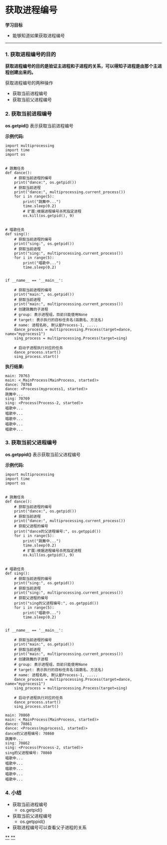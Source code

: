 获取进程编号
============

**学习目标**

-   能够知道如果获取进程编号

* * * * *

### 1. 获取进程编号的目的 

**获取进程编号的目的是验证主进程和子进程的关系，可以得知子进程是由那个主进程创建出来的。**

获取进程编号的两种操作

-   获取当前进程编号
-   获取当前父进程编号

### 2. 获取当前进程编号 

**os.getpid()** 表示获取当前进程编号

**示例代码:**

    import multiprocessing
    import time
    import os


    # 跳舞任务
    def dance():
        # 获取当前进程的编号
        print("dance:", os.getpid())
        # 获取当前进程
        print("dance:", multiprocessing.current_process())
        for i in range(5):
            print("跳舞中...")
            time.sleep(0.2)
            # 扩展:根据进程编号杀死指定进程
            os.kill(os.getpid(), 9)


    # 唱歌任务
    def sing():
        # 获取当前进程的编号
        print("sing:", os.getpid())
        # 获取当前进程
        print("sing:", multiprocessing.current_process())
        for i in range(5):
            print("唱歌中...")
            time.sleep(0.2)


    if __name__ == '__main__':

        # 获取当前进程的编号
        print("main:", os.getpid())
        # 获取当前进程
        print("main:", multiprocessing.current_process())
        # 创建跳舞的子进程
        # group: 表示进程组，目前只能使用None
        # target: 表示执行的目标任务名(函数名、方法名)
        # name: 进程名称, 默认是Process-1, .....
        dance_process = multiprocessing.Process(target=dance, name="myprocess1")
        sing_process = multiprocessing.Process(target=sing)

        # 启动子进程执行对应的任务
        dance_process.start()
        sing_process.start()

**执行结果:**

    main: 70763
    main: <_MainProcess(MainProcess, started)>
    dance: 70768
    dance: <Process(myprocess1, started)>
    跳舞中...
    sing: 70769
    sing: <Process(Process-2, started)>
    唱歌中...
    唱歌中...
    唱歌中...
    唱歌中...
    唱歌中...

### 3. 获取当前父进程编号 

**os.getppid()** 表示获取当前父进程编号

**示例代码:**

    import multiprocessing
    import time
    import os


    # 跳舞任务
    def dance():
        # 获取当前进程的编号
        print("dance:", os.getpid())
        # 获取当前进程
        print("dance:", multiprocessing.current_process())
        # 获取父进程的编号
        print("dance的父进程编号:", os.getppid())
        for i in range(5):
            print("跳舞中...")
            time.sleep(0.2)
            # 扩展:根据进程编号杀死指定进程
            os.kill(os.getpid(), 9)


    # 唱歌任务
    def sing():
        # 获取当前进程的编号
        print("sing:", os.getpid())
        # 获取当前进程
        print("sing:", multiprocessing.current_process())
        # 获取父进程的编号
        print("sing的父进程编号:", os.getppid())
        for i in range(5):
            print("唱歌中...")
            time.sleep(0.2)


    if __name__ == '__main__':

        # 获取当前进程的编号
        print("main:", os.getpid())
        # 获取当前进程
        print("main:", multiprocessing.current_process())
        # 创建跳舞的子进程
        # group: 表示进程组，目前只能使用None
        # target: 表示执行的目标任务名(函数名、方法名)
        # name: 进程名称, 默认是Process-1, .....
        dance_process = multiprocessing.Process(target=dance, name="myprocess1")
        sing_process = multiprocessing.Process(target=sing)

        # 启动子进程执行对应的任务
        dance_process.start()
        sing_process.start()

    main: 70860
    main: <_MainProcess(MainProcess, started)>
    dance: 70861
    dance: <Process(myprocess1, started)>
    dance的父进程编号: 70860
    跳舞中...
    sing: 70862
    sing: <Process(Process-2, started)>
    sing的父进程编号: 70860
    唱歌中...
    唱歌中...
    唱歌中...
    唱歌中...
    唱歌中...

### 4. 小结 

-   获取当前进程编号
    -   os.getpid()
-   获取当前父进程编号
    -   os.getppid()
-   获取进程编号可以查看父子进程的关系

[**](../multitasking/多进程使用.html)
[**](../multitasking/进程执行带有参数的任务.html)
